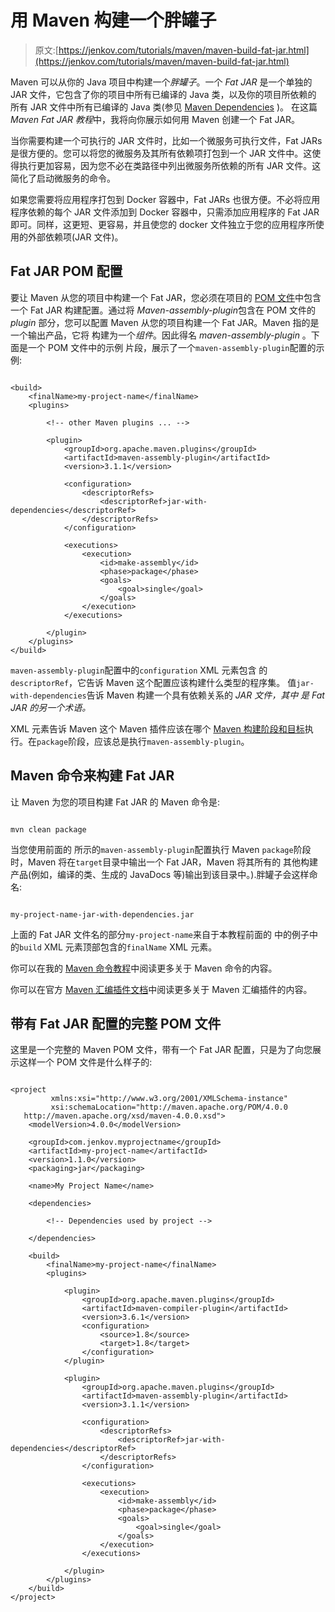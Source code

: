 # 用 Maven 构建一个胖罐子

> 原文:[https://jenkov.com/tutorials/maven/maven-build-fat-jar.html](https://jenkov.com/tutorials/maven/maven-build-fat-jar.html)

Maven 可以从你的 Java 项目中构建一个*胖罐子*。一个 *Fat* *JAR* 是一个单独的 JAR 文件，它包含了你的项目中所有已编译的 Java 类，以及你的项目所依赖的 所有 JAR 文件中所有已编译的 Java 类(参见 [Maven Dependencies](maven-tutorial.html#maven-project-dependencies) )。 在这篇 *Maven Fat JAR 教程*中，我将向你展示如何用 Maven 创建一个 Fat JAR。

当你需要构建一个可执行的 JAR 文件时，比如一个微服务可执行文件，Fat JARs 是很方便的。您可以将您的微服务及其所有依赖项打包到一个 JAR 文件中。这使得执行更加容易，因为您不必在类路径中列出微服务所依赖的所有 JAR 文件。这简化了启动微服务的命令。

如果您需要将应用程序打包到 Docker 容器中，Fat JARs 也很方便。不必将应用程序依赖的每个 JAR 文件添加到 Docker 容器中，只需添加应用程序的 Fat JAR 即可。同样，这更短、更容易，并且使您的 docker 文件独立于您的应用程序所使用的外部依赖项(JAR 文件)。

## Fat JAR POM 配置

要让 Maven 从您的项目中构建一个 Fat JAR，您必须在项目的 [POM 文件](maven-tutorial.html#maven-pom-files)中包含一个 Fat JAR 构建配置。通过将 *Maven-assembly-plugin*包含在 POM 文件的 *plugin* 部分，您可以配置 Maven 从您的项目构建一个 Fat JAR。Maven 指的是一个输出产品，它将 构建为一个*组件*。因此得名 *maven-assembly-plugin* 。下面是一个 POM 文件中的示例 片段，展示了一个`maven-assembly-plugin`配置的示例:

```

<build>
    <finalName>my-project-name</finalName>
    <plugins>

        <!-- other Maven plugins ... -->

        <plugin>
            <groupId>org.apache.maven.plugins</groupId>
            <artifactId>maven-assembly-plugin</artifactId>
            <version>3.1.1</version>

            <configuration>
                <descriptorRefs>
                    <descriptorRef>jar-with-dependencies</descriptorRef>
                </descriptorRefs>
            </configuration>

            <executions>
                <execution>
                    <id>make-assembly</id>
                    <phase>package</phase>
                    <goals>
                        <goal>single</goal>
                    </goals>
                </execution>
            </executions>

        </plugin>
    </plugins>
</build>

```

`maven-assembly-plugin`配置中的`configuration` XML 元素包含 的`descriptorRef`，它告诉 Maven 这个配置应该构建什么类型的程序集。 值`jar-with-dependencies`告诉 Maven 构建一个具有依赖关系的 *JAR 文件，其中 是 Fat JAR 的另一个术语。*

XML 元素告诉 Maven 这个 Maven 插件应该在哪个 [Maven 构建阶段和目标](maven-tutorial.html#maven-build-life-cycles-phases-and-goals)执行。在`package`阶段，应该总是执行`maven-assembly-plugin`。

## Maven 命令来构建 Fat JAR

让 Maven 为您的项目构建 Fat JAR 的 Maven 命令是:

```

mvn clean package

```

当您使用前面的 所示的`maven-assembly-plugin`配置执行 Maven `package`阶段时，Maven 将在`target`目录中输出一个 Fat JAR，Maven 将其所有的 其他构建产品(例如，编译的类、生成的 JavaDocs 等)输出到该目录中。).胖罐子会这样命名:

```

my-project-name-jar-with-dependencies.jar

```

上面的 Fat JAR 文件名的部分`my-project-name`来自于本教程前面的 中的例子中的`build` XML 元素顶部包含的`finalName` XML 元素。

你可以在我的 [Maven 命令教程](maven-commands.html)中阅读更多关于 Maven 命令的内容。

你可以在官方 [Maven 汇编插件文档](http://maven.apache.org/plugins/maven-assembly-plugin/)中阅读更多关于 Maven 汇编插件的内容。

## 带有 Fat JAR 配置的完整 POM 文件

这里是一个完整的 Maven POM 文件，带有一个 Fat JAR 配置，只是为了向您展示这样一个 POM 文件是什么样子的:

```

<project 
         xmlns:xsi="http://www.w3.org/2001/XMLSchema-instance"
         xsi:schemaLocation="http://maven.apache.org/POM/4.0.0
   http://maven.apache.org/xsd/maven-4.0.0.xsd">
    <modelVersion>4.0.0</modelVersion>

    <groupId>com.jenkov.myprojectname</groupId>
    <artifactId>my-project-name</artifactId>
    <version>1.1.0</version>
    <packaging>jar</packaging>

    <name>My Project Name</name>

    <dependencies>

        <!-- Dependencies used by project -->

    </dependencies>

    <build>
        <finalName>my-project-name</finalName>
        <plugins>

            <plugin>
                <groupId>org.apache.maven.plugins</groupId>
                <artifactId>maven-compiler-plugin</artifactId>
                <version>3.6.1</version>
                <configuration>
                    <source>1.8</source>
                    <target>1.8</target>
                </configuration>
            </plugin>

            <plugin>
                <groupId>org.apache.maven.plugins</groupId>
                <artifactId>maven-assembly-plugin</artifactId>
                <version>3.1.1</version>

                <configuration>
                    <descriptorRefs>
                        <descriptorRef>jar-with-dependencies</descriptorRef>
                    </descriptorRefs>
                </configuration>

                <executions>
                    <execution>
                        <id>make-assembly</id>
                        <phase>package</phase>
                        <goals>
                            <goal>single</goal>
                        </goals>
                    </execution>
                </executions>

            </plugin>
        </plugins>
    </build>
</project>    

```